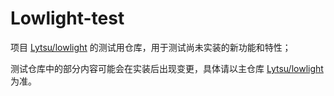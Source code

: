 # Lowlight-test

项目 [Lytsu/lowlight](https://github.com/Lytsu/lowlight) 的测试用仓库，用于测试尚未实装的新功能和特性；

测试仓库中的部分内容可能会在实装后出现变更，具体请以主仓库 [Lytsu/lowlight](https://github.com/Lytsu/lowlight) 为准。
